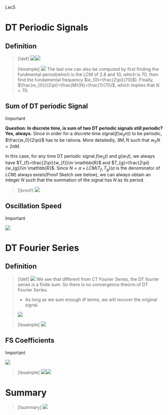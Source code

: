 Lec5


# DT Periodic Signals
## Definition
> [!def]
> ![](Discrete_Time_Fourier_Series.assets/image-20240414111040489.png)![](Discrete_Time_Fourier_Series.assets/image-20240414111201853.png)

> [!example]
> ![](Discrete_Time_Fourier_Series.assets/image-20240414111209894.png)
> The last one can also be computed by first finding the fundmental period(which is the LCM of $2.8$ and $10$, which is $70$, then find the fundamental frequency $w_{0}=\frac{2\pi}{70}$). Finally, $\frac{w_{0}}{2\pi}=\frac{M}{N}=\frac{1}{70}$, which implies that $N=70$.



## Sum of DT periodic Signal
> [!important]
> **Question: In discrete time, is sum of two DT periodic signals still periodic? Yes, always.**
> Since in order for a discrete time signal($f(w_0n)$) to be periodic, $\frac{w_0}{2\pi}$ has to be rationa. More detailedly, $\exists M,N$ such that $w_{0}N=2\pi M$. 
> 
> In this case, for any time DT periodic signal $f(w_{0}t)$ and $g(w_{1}t)$, we always have $T_{f}=\frac{2\pi}{w_{f}}\in \mathbb{R}$ and $T_{g}=\frac{2\pi}{w_{g}}\in \mathbb{R}$. Since $N=a\times LCM(T_{f}, T_{g})$($a$ is the denominator of $LCM$) always exists(Proof Sketch see below), we can always obtain an integer $N$ such that the summation of the signal has $N$ as its period.

> [!proof]
> ![](Discrete_Time_Fourier_Series.assets/image-20240414113450197.png)


## Oscillation Speed
> [!important]
> ![](Discrete_Time_Fourier_Series.assets/image-20240414113747134.png)



# DT Fourier Series
## Definition
> [!def]
> ![](Discrete_Time_Fourier_Series.assets/image-20240414120047957.png)
> We see that different from CT Fourier Series, the DT fourier series is a finite sum. So there is no convergence theorm of DT Fourier Series. 
> - As long as we sum enough $\Phi$ terms, we will recover the original signal.
> 
> ![](Discrete_Time_Fourier_Series.assets/image-20240414120632186.png)

> [!example]
> ![](Discrete_Time_Fourier_Series.assets/image-20240414120113978.png)




## FS Coefficients
> [!important]
> ![](Discrete_Time_Fourier_Series.assets/image-20240414122550691.png)

> [!example]
> ![](Discrete_Time_Fourier_Series.assets/image-20240414123458451.png)![](Discrete_Time_Fourier_Series.assets/image-20240414123505877.png)



# Summary
> [!summary]
> ![](Discrete_Time_Fourier_Series.assets/image-20240414125247056.png)











